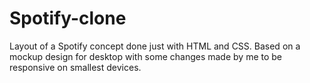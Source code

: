 # Spotify-clone

Layout of a Spotify concept done just with HTML and CSS. Based on a mockup design for desktop with some changes made by me to be responsive on smallest devices.
